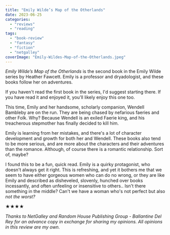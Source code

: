 ```yaml
---
title: "Emily Wilde’s Map of the Otherlands"
date: 2023-06-25
categories: 
  - "reviews"
  - "reading"
tags: 
  - "book-review"
  - "fantasy"
  - "fiction"
  - "netgalley"
coverImage: "Emily-Wildes-Map-of-the-Otherlands.jpeg"
---
```


_Emily Wilde’s Map of the Otherlands_ is the second book in the Emily Wilde series by Heather Fawcett. Emily is a professor and dryadologist, and these books follow her on adventures.

If you haven't read the first book in the series, I'd suggest starting there. If you have read it and enjoyed it, you'll likely enjoy this one too.

This time, Emily and her handsome, scholarly companion, Wendell Bambleby are on the run. They are being chased by nefarious faeries and other Folk. Why? Because Wendell is an exiled Faerie king, and his treacherous stepmother has finally decided to kill him.

Emily is learning from her mistakes, and there's a lot of character development and growth for both her and Wendell. These books also tend to be more serious, and are more about the characters and their adventures than the romance. Although, of course there is a romantic relationship. Sort of, maybe?

I found this to be a fun, quick read. Emily is a quirky protagonist, who doesn't always get it right. This is refreshing, and yet it bothers me that we seem to have either gorgeous women who can do no wrong, or they are like Emily and described as disheveled, slovenly, hunched over books incessantly, and often unfeeling or insensitive to others.. Isn't there something in the middle? Can't we have a woman who's not perfect but also _not the worst?_

★★★★

_Thanks to NetGalley and Random House Publishing Group - Ballantine Del Rey_ _for an advance copy in exchange for sharing my opinions. All opinions in this review are my own._
